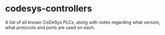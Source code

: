 # codesys-controllers
A list of all known CoDeSys PLCs, along with notes regarding what version, what protocols and ports are used on each.
